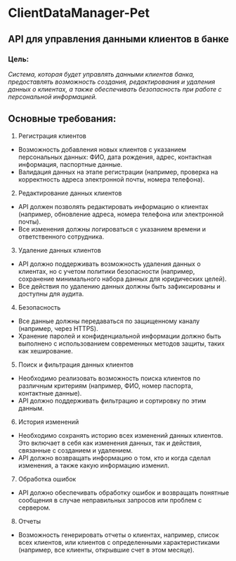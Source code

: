 # ClientDataManager-Pet
## API для управления данными клиентов в банке
### Цель:
*Cистема, которая будет управлять данными клиентов банка, предоставлять возможность создания, редактирования и удаления данных о клиентах, а также обеспечивать безопасность при работе с персональной информацией.*

## Основные требования:

1. Регистрация клиентов
- Возможность добавления новых клиентов с указанием персональных данных: ФИО, дата рождения, адрес, контактная информация, паспортные данные.
- Валидация данных на этапе регистрации (например, проверка на корректность адреса электронной почты, номера телефона).

2. Редактирование данных клиентов
- API должен позволять редактировать информацию о клиентах (например, обновление адреса, номера телефона или электронной почты).
- Все изменения должны логироваться с указанием времени и ответственного сотрудника.

3. Удаление данных клиентов
- API должно поддерживать возможность удаления данных о клиентах, но с учетом политики безопасности (например, сохранение минимального набора данных для юридических целей).
- Все действия по удалению данных должны быть зафиксированы и доступны для аудита.

4. Безопасность
- Все данные должны передаваться по защищенному каналу (например, через HTTPS).
- Хранение паролей и конфиденциальной информации должно быть выполнено с использованием современных методов защиты, таких как хеширование.

5. Поиск и фильтрация данных клиентов
- Необходимо реализовать возможность поиска клиентов по различным критериям (например, ФИО, номер паспорта, контактные данные).
- API должно поддерживать фильтрацию и сортировку по этим данным.

6. История изменений
- Необходимо сохранять историю всех изменений данных клиентов. Это включает в себя как изменения данных, так и действия, связанные с созданием и удалением.
- API должно возвращать информацию о том, кто и когда сделал изменения, а также какую информацию изменил.

7. Обработка ошибок
- API должно обеспечивать обработку ошибок и возвращать понятные сообщения в случае неправильных запросов или проблем с сервером.

8. Отчеты
- Возможность генерировать отчеты о клиентах, например, список всех клиентов, или клиентов с определенными характеристиками (например, все клиенты, открывшие счет в этом месяце).